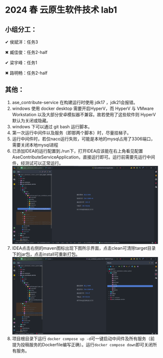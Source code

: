 # 2024 春 云原生软件技术 lab1

## 小组分工：

&#x2714; 侯斌洋：任务3 

&#x2716; 臧佳俊：任务2-half 

&#x2714; 梁宇峰：任务1 

&#x2716; 路明畅：任务2-half 

## 其他：

1. ase_contribute-service 在构建运行时使用 jdk17 ，jdk21会报错。
2. windows 使用 docker desktop 需要开启HyperV，而 HyperV 与 VMware Workstation 以及大部分安卓模拟器不兼容。故若使用了这些软件则 HyperV 默认为关闭或隐藏。
3. windows 下可以通过 git bash 运行脚本。
4. 第一次运行中间件以及服务（即那两个脚本）时，尽量挂梯子。
5. 运行中间件时，若仅naco运行失败，可能是本地的mysql占用了3306端口，需要关闭本地mysql进程
6. 已添加IDEA的运行配置到./run下，打开IDEA应该能在右上角看见配置AseContributeServiceApplication，直接运行即可。运行前需要先运行中间件，经测试可以正常运行。
![img.png](image/img1.png)
7. IDEA点击右侧的maven图标出现下图所示界面，点击clean可清除target目录下的jar包，点击install可重新打包。
![img.png](image/img.png)
8. 项目根目录下运行 ```docker compose up -d```可一键启动中间件及所有服务（前提为投稿服务的Dockerfile编写正确）。运行```docker compose down```即可关闭所有服务。
